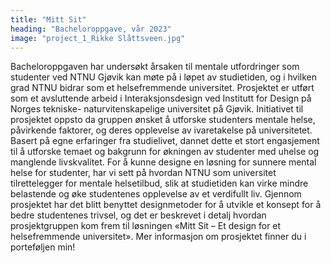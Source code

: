 ```yaml
---
title: "Mitt Sit"
heading: "Bacheloroppgave, vår 2023"
image: "project_1_Rikke Slåttsveen.jpg"
---
```


Bacheloroppgaven har undersøkt årsaken til mentale utfordringer som studenter ved NTNU Gjøvik kan møte på i løpet av studietiden, og i hvilken grad NTNU bidrar som et helsefremmende universitet. Prosjektet er utført som et avsluttende arbeid i Interaksjonsdesign ved Institutt for Design på Norges tekniske- naturvitenskapelige universitet på Gjøvik. Initiativet til prosjektet oppsto da gruppen ønsket å utforske studenters mentale helse, påvirkende faktorer, og deres opplevelse av ivaretakelse på universitetet. Basert på egne erfaringer fra studielivet, dannet dette et stort engasjement til å utforske temaet og bakgrunn for økningen av studenter med uhelse og manglende livskvalitet. For å kunne designe en løsning for sunnere mental helse for studenter, har vi sett på hvordan NTNU som universitet tilrettelegger for mentale helsetilbud, slik at studietiden kan virke mindre belastende og øke studentenes opplevelse av et verdifullt liv. Gjennom prosjektet har det blitt benyttet designmetoder for å utvikle et konsept for å bedre studentenes trivsel, og det er beskrevet i detalj hvordan prosjektgruppen kom frem til løsningen «Mitt Sit – Et design for et helsefremmende universitet». 
Mer informasjon om prosjektet finner du i porteføljen min!
